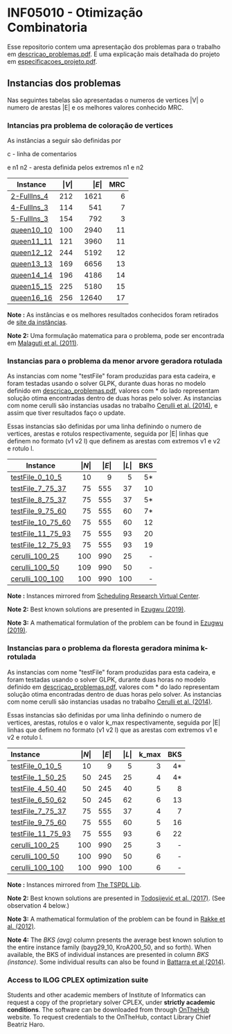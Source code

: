 # INF05010 - Otimização Combinatoria

Esse repositorio contem uma apresentação dos problemas para o trabalho em [descricao_problemas.pdf](descricao_problemas.pdf). E uma explicação mais detalhada do projeto em  [especificacoes_projeto.pdf](especificacoes_projeto.pdf).

## Instancias dos problemas

Nas seguintes tabelas são apresentadas o numeros de vertices |V| o numero de arestas |E| e os melhores valores conhecido MRC.
### Intancias pra problema de coloração de vertices

As instâncias a seguir são definidas por

c - linha de comentarios

e n1 n2 - aresta definida pelos extremos n1 e n2

| Instance | \|_V_\| | \|_E_\| | MRC|
|----------|-------:|---------:|------:|
|[2-FullIns_4](instances/CG/2-FullIns_4.col)      |212   |1621  |6   |
|[4-FullIns_3](instances/CG/4-FullIns_3.col)      |114   |541  |7   |
|[5-FullIns_3](instances/CG/5-FullIns_3.col)      |154   | 792  |3   |
|[queen10_10](instances/CG/queen10_10.col)      |100   |2940  |11   |
|[queen11_11](instances/CG/queen11_11.col)    |121  |3960  |11   |
|[queen12_12](instances/CG/queen12_12.col)    |244  |5192  |12  |
|[queen13_13](instances/CG/queen13_13.col)    |169  |6656  |13  |
|[queen14_14](instances/CG/queen14_14.col)    |196  |4186	  |14  |
|[queen15_15](instances/CG/queen15_15.col)  |225  |5180  |15  |
|[queen16_16](instances/CG/queen16_16.col)  |256  |12640  |17  |


__Note :__ As instâncias e os melhores resultados conhecidos foram retirados de [site da instâncias](https://sites.google.com/site/graphcoloring/vertex-coloring).

__Note 2:__ Uma formulação matematica para o problema, pode ser encontrada em [Malaguti et al. (2011)](https://www.sciencedirect.com/science/article/pii/S157252861000054X).


### Instancias para o problema da menor arvore geradora rotulada

As instancias com nome "testFile" foram produzidas para esta cadeira, e foram testadas usando o solver GLPK, durante duas horas no modelo definido em  [descricao_problemas.pdf](descricao_problemas.pdf), valores com * do lado representam solução otima encontradas dentro de duas horas pelo solver. As instancias com nome cerulli são instancias usadas no trabalho [Cerulli et al. (2014)](https://www.sciencedirect.com/science/article/pii/S1877042813054682#:~:text=In%20the%20k%2Dlabeled%20Spanning,most%20kmax%20different%20labels.), e assim que tiver resultados faço o update. 

Essas instancias são definidas por uma linha definindo o numero de vertices, arestas e rotulos respectivamente, seguida por |E| linhas que definem no formato (v1 v2 l) que definem as arestas com extremos v1 e v2 e rotulo l.

| Instance | \|_N_\| | \|_E_\| |  \|_L_\| |  BKS|
|----------|-------:|---------:|------:|------:|
|[testFile_0_10_5 ](instances/MAGR/testFile_0_10_5.col) | 10 | 9 | 5 | 5* |
|[testFile_7_75_37  ](instances/MAGR/testFile_7_75_37.col) | 75  | 555 | 37 | 10 |
|[testFile_8_75_37  ](instances/MAGR/testFile_8_75_37.col) | 75  | 555 | 37 | 5* |
|[testFile_9_75_60  ](instances/MAGR/testFile_9_75_60.col) | 75  | 555 |  60 | 7* |
|[testFile_10_75_60  ](instances/MAGR/testFile_10_75_60.col) | 75  | 555 | 60 | 12 |
|[testFile_11_75_93 ](instances/MAGR/testFile_11_75_93.col) | 75  | 555 | 93 | 20  |
|[testFile_12_75_93 ](instances/MAGR/testFile_12_75_93.col) | 75 | 555 | 93 | 19 |
|[cerulli_100_25 ](instances/MAGR/cerulli_100_25.col) | 100 | 990 | 25  | - |
|[cerulli_100_50](instances/MAGR/cerulli_100_50.col) | 109 | 990 | 50 | - |
|[cerulli_100_100](instances/MAGR/cerulli_100_100.col) | 100 | 990 | 100 | - |

__Note :__ Instances mirrored from [Scheduling Research Virtual Center](https://sites.wp.odu.edu/schedulingresearch/paper).

__Note 2:__ Best known solutions are presented in [Ezugwu (2019)](https://www.sciencedirect.com/science/article/pii/S0950705119300504).

__Note 3:__ A mathematical formulation of the problem can be found in [Ezugwu (2019)](https://www.sciencedirect.com/science/article/pii/S0950705119300504).


### Instancias para o problema da floresta geradora minima k-rotulada

As instancias com nome "testFile" foram produzidas para esta cadeira, e foram testadas usando o solver GLPK, durante duas horas no modelo definido em  [descricao_problemas.pdf](descricao_problemas.pdf), valores com * do lado representam solução otima encontradas dentro de duas horas pelo solver. As instancias com nome cerulli são instancias usadas no trabalho [Cerulli et al. (2014)](https://www.sciencedirect.com/science/article/pii/S1877042813054682#:~:text=In%20the%20k%2Dlabeled%20Spanning,most%20kmax%20different%20labels.).

Essas instancias são definidas por uma linha definindo o numero de vertices, arestas, rotulos e o valor k_max respectivamente, seguida por |E| linhas que definem no formato (v1 v2 l) que as arestas com extremos v1 e v2 e rotulo l.


| Instance | \|_N_\| | \|_E_\| |  \|_L_\||  k_max|  BKS|
|:---------|----------:|-----:|------:|------:|------:|
|[testFile_0_10_5 ](instances/FGMkR/testFile_0_10_5.col) | 10 | 9  | 5  | 3 | 4* |
|[testFile_1_50_25  ](instances/FGMkR/testFile_1_50_25.col) | 50 | 245 | 25 | 4 | 4* |
|[testFile_4_50_40  ](instances/FGMkR/testFile_4_50_40.col) | 50 | 245 | 40 | 5 | 8 |
|[testFile_6_50_62  ](instances/FGMkR/testFile_6_50_62.col) | 50 | 245 | 62 | 6 | 13 |
|[testFile_7_75_37  ](instances/FGMkR/testFile_7_75_37.col) | 75 | 555 | 37 | 4 | 7 |
|[testFile_9_75_60 ](instances/FGMkR/testFile_9_75_60.col) | 75 | 555 | 60 | 5 | 16 |
|[testFile_11_75_93 ](instances/FGMkR/testFile_11_75_93.col) | 75 | 555 | 93 | 6 | 22 |
|[cerulli_100_25 ](instances/FGMkR/cerulli_100_25.col) | 100 | 990 | 25  | 3 | - |
|[cerulli_100_50](instances/FGMkR/cerulli_100_50.col) | 100 | 990 | 50 | 6 | - |
|[cerulli_100_100](instances/FGMkR/cerulli_100_100.col) | 100 | 990 | 100 | 6 | - |

__Note :__ Instances mirrored from [The TSPDL Lib](http://tspdl.jgr.no/).

__Note 2:__ Best known solutions are presented in [Todosijević et al. (2017)](https://link.springer.com/article/10.1007/s11590-014-0788-9). (See observation 4 below.)

__Note 3:__ A mathematical formulation of the problem can be found in [Rakke et al. (2012)](https://www.sciencedirect.com/science/article/pii/S0305048317300518).

__Note 4:__ The _BKS (avg)_ column presents the average best known solution to the entire instance family (bayg29_10, KroA200_50, and so forth). When available, the BKS of individual instances are presented in column _BKS (instance)_. Some individual results can also be found in [Battarra et al (2014)](https://www.sciencedirect.com/science/article/pii/S0377221713008655).

### Access to ILOG CPLEX optimization suite

Students and other academic members of Institute of Informatics can request a copy of the proprietary solver CPLEX, under __strictly academic conditions__. The software can be downloaded from through [OnTheHub](https://inf-ufrgs.onthehub.com/WebStore/Welcome.aspx) website. To request credentials to the OnTheHub, contact Library Chief Beatriz Haro.


